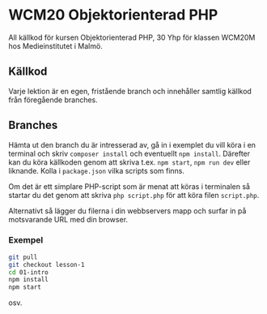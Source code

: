 # WCM20 Objektorienterad PHP

All källkod för kursen Objektorienterad PHP, 30 Yhp för klassen WCM20M hos Medieinstitutet i Malmö.

## Källkod

Varje lektion är en egen, fristående branch och innehåller samtlig källkod från föregående branches.

## Branches

Hämta ut den branch du är intresserad av, gå in i exemplet du vill köra i en terminal och skriv `composer install` och eventuellt `npm install`. Därefter kan du köra källkoden genom att skriva t.ex. `npm start`, `npm run dev` eller liknande. Kolla i `package.json` vilka scripts som finns.

Om det är ett simplare PHP-script som är menat att köras i terminalen så startar du det genom att skriva `php script.php` för att köra filen `script.php`.

Alternativt så lägger du filerna i din webbservers mapp och surfar in på motsvarande URL med din browser.

### Exempel

```bash
git pull
git checkout lesson-1
cd 01-intro
npm install
npm start
```

osv.
